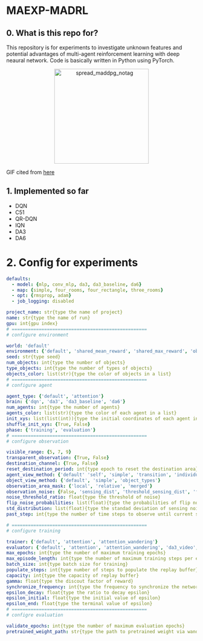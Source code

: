# MAEXP-MADRL

## 0. What is this repo for?
This repository is for experiments to investigate unknown features and potential advantages of multi-agent reinforcement learning with deep neaural network.
Code is basically written in Python using PyTorch.
<p align="center"><img width="250" alt="spread_maddpg_notag" src="https://user-images.githubusercontent.com/60799014/92319743-64f73e00-f056-11ea-9bac-cdeadc4cc2bd.gif"></p>

GIF cited from [here](https://openai.com/blog/learning-to-cooperate-compete-and-communicate/)

## 1. Implemented so far
- DQN
- C51
- QR-DQN
- IQN
- DA3
- DA6

# 2. Config for experiments
```yaml
defaults:
  - model: {mlp, conv_mlp, da3, da3_baseline, da6}
  - map: {simple, four_rooms, four_rectangle, three_rooms}
  - opt: {rmsprop, adam}
  - job_logging: disabled

project_name: str{type the name of project}
name: str{type the name of run}
gpu: int{gpu index}
# ==================================================
# configure environment

world: 'default'
environment: {'default', 'shared_mean_reward', 'shared_max_reward', 'object_types', 'da3_types_test'}
seed: str{type seed}
num_objects: int{type the number of objects}
type_objects: int{type the number of types of objects}
objects_color: list(str){type the color of objects in a list}
# ==================================================
# configure agent

agent_type: {'default', 'attention'}
brain: {'dqn', 'da3', 'da3_baseline', 'da6'}
num_agents: int{type the number of agents}
agents_color: list(str){type the color of each agent in a list}
init_xys: list(list(int)){type the initial coordinates of each agent in a list}
shuffle_init_xys: {True, False}
phase: {'training', 'evaluation'}
# ==================================================
# configure observation

visible_range: {5, 7, 9}
transparent_observation: {True, False}
destination_channel: {True, False}
reset_destination_period: int{type epoch to reset the destination area}
agent_view_method: {'default' 'self', 'simple', 'transition', 'individual'}
object_view_method: {'default', 'simple', 'object_types'}
observation_area_mask: {'local', 'relative', 'merged'}
observation_noise: {False, 'sensing_dist', 'threshold_sensing_dist', 'flat', 'flip'}
noise_threshold_ratio: float{type the threshold of noise}
flip_noise_probabilities: list(float){type the probabilities of flip noise}
std_distribution: list(float){type the standad deviation of sensing noise}
past_step: int{type the number of time steps to observe until current state}

# ==================================================
# configure training

trainer: {'default', 'attention', 'attention_wandering'}
evaluator: {'default', 'attention', 'attention_wandering', 'da3_video', 'da3_wandering_video'}
max_epochs: int{type the number of maximum training epochs}
max_episode_length: int{type the number of maximum training steps per epoch}
batch_size: int{type batch size for training}
populate_steps: int{type number of steps to populate the replay buffer}
capacity: int{type the capacity of replay buffer}
gamma: float{type the discout factor of reward}
synchronize_frequency: int{type the frequency to synchronize the network and its target network}
epsilon_decay: float{type the ratio to decay epsilon}
epsilon_initial: float{type the initial value of epsilon}
epsilon_end: float{type the terminal value of epsilon}
# ==================================================
# configre evaluation

validate_epochs: int{type the number of maximum evaluation epochs}
pretrained_weight_path: str{type the path to pretrained weight via wandb API, otherwise False}
```
